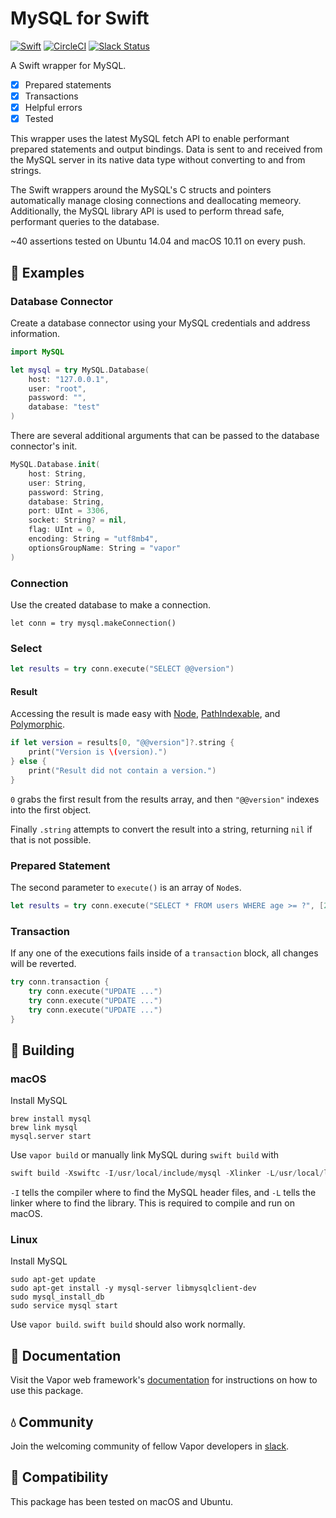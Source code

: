# MySQL for Swift

[![Swift](http://img.shields.io/badge/swift-3.1-brightgreen.svg)](https://swift.org)
[![CircleCI](https://circleci.com/gh/vapor/mysql.svg?style=shield)](https://circleci.com/gh/vapor/mysql)
[![Slack Status](http://vapor.team/badge.svg)](http://vapor.team)

A Swift wrapper for MySQL.

- [x] Prepared statements
- [x] Transactions
- [x] Helpful errors
- [x] Tested

This wrapper uses the latest MySQL fetch API to enable performant prepared statements and output bindings. Data is sent to and received from the MySQL server in its native data type without converting to and from strings. 

The Swift wrappers around the MySQL's C structs and pointers automatically manage closing connections and deallocating memeory. Additionally, the MySQL library API is used to perform thread safe, performant queries to the database.

~40 assertions tested on Ubuntu 14.04 and macOS 10.11 on every push.

## 📖 Examples

### Database Connector

Create a database connector using your MySQL credentials and address information.

```swift
import MySQL

let mysql = try MySQL.Database(
    host: "127.0.0.1",
    user: "root",
    password: "",
    database: "test"
)
```

There are several additional arguments that can be passed to the database connector's init.

```swift
MySQL.Database.init(
    host: String,
    user: String,
    password: String,
    database: String,
    port: UInt = 3306,
    socket: String? = nil,
    flag: UInt = 0,
    encoding: String = "utf8mb4",
    optionsGroupName: String = "vapor"
)
```

### Connection

Use the created database to make a connection.

```
let conn = try mysql.makeConnection()
```

### Select

```swift
let results = try conn.execute("SELECT @@version")
```

#### Result

Accessing the result is made easy with [Node](http://github.com/vapor/node), [PathIndexable](http://github.com/vapor/path-indexable), and [Polymorphic](http://github.com/vapor/polymorphic).

```swift
if let version = results[0, "@@version"]?.string {
    print("Version is \(version).")    
} else {
    print("Result did not contain a version.")
}
```

`0` grabs the first result from the results array, and then `"@@version"` indexes into the first object.

Finally `.string` attempts to convert the result into a string, returning `nil` if that is not possible.

### Prepared Statement

The second parameter to `execute()` is an array of `Node`s.

```swift
let results = try conn.execute("SELECT * FROM users WHERE age >= ?", [21])
```

### Transaction

If any one of the executions fails inside of a `transaction` block, all changes will be reverted.

```swift
try conn.transaction {
    try conn.execute("UPDATE ...")
    try conn.execute("UPDATE ...")
    try conn.execute("UPDATE ...")
}
```

## 🚀 Building

### macOS

Install MySQL

```shell
brew install mysql
brew link mysql
mysql.server start
```

Use `vapor build` or manually link MySQL during `swift build` with

```swift
swift build -Xswiftc -I/usr/local/include/mysql -Xlinker -L/usr/local/lib
```

`-I` tells the compiler where to find the MySQL header files, and `-L` tells the linker where to find the library. This is required to compile and run on macOS.

### Linux

Install MySQL

```shell
sudo apt-get update
sudo apt-get install -y mysql-server libmysqlclient-dev
sudo mysql_install_db
sudo service mysql start
```

Use `vapor build`. `swift build` should also work normally.

## 📖 Documentation

Visit the Vapor web framework's [documentation](http://docs.vapor.codes) for instructions on how to use this package.

## 💧 Community

Join the welcoming community of fellow Vapor developers in [slack](http://vapor.team).

## 🔧 Compatibility

This package has been tested on macOS and Ubuntu.
